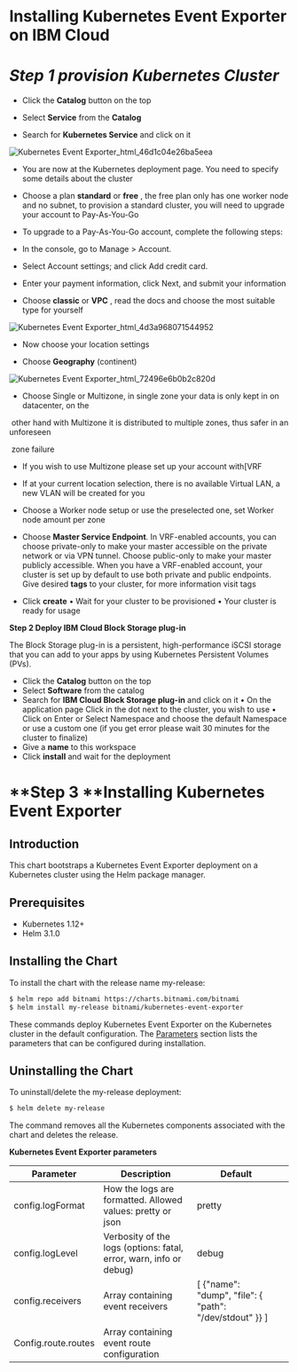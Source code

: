 # Installing Kubernetes Event Exporter on IBM Cloud

# *Step 1 provision Kubernetes Cluster*

- Click the **Catalog** button on the top

- Select **Service** from the **Catalog**

- Search for **Kubernetes Service** and click on it

![Kubernetes Event Exporter_html_46d1c04e26ba5eea](https://user-images.githubusercontent.com/5286796/106395901-d0d5ab00-642a-11eb-9e44-01e69e7fd5d9.png)

- You are now at the Kubernetes deployment page. You need to specify some details about the cluster

- Choose a plan **standard** or **free** , the free plan only has one worker node and no subnet, to provision a standard cluster, you will need to upgrade your account to Pay-As-You-Go

- To upgrade to a Pay-As-You-Go account, complete the following steps:

- In the console, go to Manage > Account.

- Select Account settings; and click Add credit card.

- Enter your payment information, click Next, and submit your information

- Choose **classic** or **VPC** , read the docs and choose the most suitable type for yourself

![Kubernetes Event Exporter_html_4d3a968071544952](https://user-images.githubusercontent.com/5286796/106395900-cfa47e00-642a-11eb-812a-92c17872b42d.png)

- Now choose your location settings

- Choose **Geography** (continent)

![Kubernetes Event Exporter_html_72496e6b0b2c820d](https://user-images.githubusercontent.com/5286796/106395899-ce735100-642a-11eb-9784-98168da06b29.png)

-   Choose 	Single or Multizone, in single zone your data is only kept in on 	datacenter, on the

​      other hand with Multizone it is distributed to multiple zones, thus safer in an unforeseen

​      zone failure

- If you wish to use Multizone please set up your account with[VRF

- If at your current location selection, there is no available Virtual LAN, a new VLAN will be created for you
- Choose a Worker node setup or use the preselected one, set Worker node amount per zone
- Choose **Master Service Endpoint**. In VRF-enabled accounts, you can choose private-only to make your master accessible on the private network or via VPN tunnel. Choose public-only to make your master publicly accessible. When you have a VRF-enabled account, your cluster is set up by default to use both private and public endpoints.
   Give desired **tags** to your cluster, for more information visit tags
- Click **create**
   • Wait for your cluster to be provisioned
   • Your cluster is ready for usage

**Step 2 Deploy IBM Cloud Block Storage plug-in**

The Block Storage plug-in is a persistent, high-performance iSCSI storage that you can add to your apps by using Kubernetes Persistent Volumes (PVs).

- Click the **Catalog** button on the top
- Select **Software** from the catalog
- Search for **IBM Cloud Block Storage plug-in** and click on it
   • On the application page Click in the dot next to the cluster, you wish to use
   • Click on Enter or Select Namespace and choose the default Namespace or use a custom one (if you get error please wait 30 minutes for the cluster to finalize)
- Give a **name** to this workspace
- Click **install** and wait for the deployment

# **Step 3 **Installing **Kubernetes Event Exporter**

## Introduction

This chart bootstraps a Kubernetes Event Exporter deployment on a Kubernetes cluster using the Helm package manager.

## Prerequisites

- Kubernetes 1.12+
- Helm 3.1.0

## **Installing the Chart**

To install the chart with the release name my-release:

```sh
$ helm repo add bitnami https://charts.bitnami.com/bitnami
$ helm install my-release bitnami/kubernetes-event-exporter
```

These commands deploy Kubernetes Event Exporter on the Kubernetes cluster in the default configuration. The [Parameters](https://hub.kubeapps.com/#%23parameters) section lists the parameters that can be configured during installation.

## **Uninstalling the Chart**

To uninstall/delete the my-release deployment:

```sh
$ helm delete my-release
```

The command removes all the Kubernetes components associated with the chart and deletes the release.

**Kubernetes Event Exporter parameters**


 

| **Parameter**       | **Description**                                              | **Default**                                                  |      |
| ------------------- | ------------------------------------------------------------ | ------------------------------------------------------------ | ---- |
| config.logFormat    | How 			the logs are formatted. Allowed values: pretty or json | pretty                                                       |      |
| config.logLevel     | Verbosity 			of the logs (options: fatal, error, warn, info or debug) | debug                                                        |      |
| config.receivers    | Array 			containing event receivers                 | [ 			{"name": "dump", "file": { "path": 			"/dev/stdout" }} ] |      |
| Config.route.routes | Array 			containing event route configuration       |                                                              |      |


 
